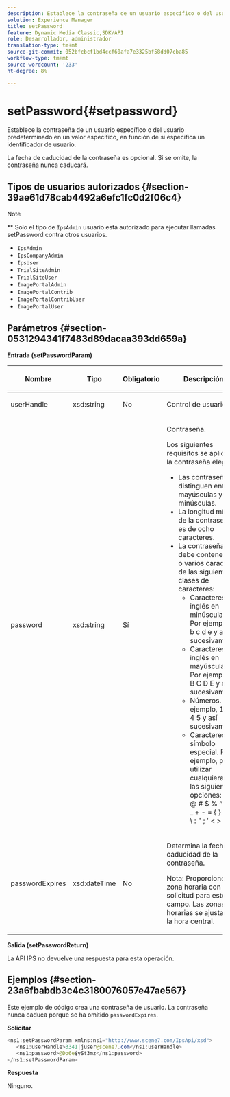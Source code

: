```yaml
---
description: Establece la contraseña de un usuario específico o del usuario predeterminado en un valor específico, en función de si especifica un identificador de usuario.
solution: Experience Manager
title: setPassword
feature: Dynamic Media Classic,SDK/API
role: Desarrollador, administrador
translation-type: tm+mt
source-git-commit: 052bfcbcf1bd4ccf60afa7e3325bf58dd07cba85
workflow-type: tm+mt
source-wordcount: '233'
ht-degree: 8%

---
```



# setPassword{#setpassword}

Establece la contraseña de un usuario específico o del usuario predeterminado en un valor específico, en función de si especifica un identificador de usuario.

La fecha de caducidad de la contraseña es opcional. Si se omite, la contraseña nunca caducará.

## Tipos de usuarios autorizados {#section-39ae61d78cab4492a6efc1fc0d2f06c4}

>[!NOTE]
>
>** Solo el tipo de  `IpsAdmin` usuario está autorizado para ejecutar llamadas setPassword contra otros usuarios.

* `IpsAdmin`
* `IpsCompanyAdmin`
* `IpsUser`
* `TrialSiteAdmin`
* `TrialSiteUser`
* `ImagePortalAdmin`
* `ImagePortalContrib`
* `ImagePortalContribUser`
* `ImagePortalUser`

## Parámetros {#section-0531294341f7483d89dacaa393dd659a}

**Entrada (setPasswordParam)**

<table id="table_BF54512811344E0B979C5070354E8048"> 
 <thead> 
  <tr> 
   <th colname="col1" class="entry"> <p>Nombre </p> </th> 
   <th colname="col2" class="entry"> <p>Tipo </p> </th> 
   <th colname="col3" class="entry"> <p>Obligatorio </p> </th> 
   <th colname="col4" class="entry"> <p>Descripción </p> </th> 
  </tr> 
 </thead>
 <tbody> 
  <tr> 
   <td colname="col1"> <p> <span class="codeph"> <span class="varname"> userHandle  </span> </span> </p> </td> 
   <td colname="col2"> <p> <span class="codeph"> xsd:string </span> </p> </td> 
   <td colname="col3"> <p>No </p> </td> 
   <td colname="col4"> <p>Control de usuario. </p> </td> 
  </tr> 
  <tr> 
   <td colname="col1"> <p> <span class="codeph"> <span class="varname"> password  </span> </span> </p> </td> 
   <td colname="col2"> <p> <span class="codeph"> xsd:string  </span> </p> </td> 
   <td colname="col3"> <p>Sí </p> </td> 
   <td colname="col4"> <p>Contraseña. </p> <p>Los siguientes requisitos se aplican a la contraseña elegida: </p> <p> 
     <ul id="ul_E5BE3621127C476788412174584075B3"> 
      <li id="li_0132852AFD774659A0224C450F19418C">Las contraseñas distinguen entre mayúsculas y minúsculas. </li> 
      <li id="li_71224B3A89C8461AB689BAD383EC8CEA">La longitud mínima de la contraseña es de ocho caracteres. </li> 
      <li id="li_C21B6843EA734D1ABE0580185F775408">La contraseña debe contener uno o varios caracteres de las siguientes clases de caracteres: 
       <ul id="ul_D5D3911AD6214035BBD2AB8350A459C7"> 
        <li id="li_6E3F084100104F2CBCF130EF8852C7B7">Caracteres en inglés en minúsculas. Por ejemplo, <span class="codeph"> a b c d e </span> y así sucesivamente </li> 
        <li id="li_1FDED8D7348842BC857320D797D41217">Caracteres en inglés en mayúsculas. Por ejemplo, <span class="codeph"> A B C D E </span> y así sucesivamente. </li> 
        <li id="li_C3C4D5412AA749F3B78F37B2B696CF80">Números. Por ejemplo, <span class="codeph"> 1 2 3 4 5 </span> y así sucesivamente. </li> 
        <li id="li_2730798F26E74B878BEDE510CD06D8DD">Caracteres de símbolo especial. Por ejemplo, puede utilizar cualquiera de las siguientes opciones: <span class="codeph"> ` ~ ! @ # $ % ^ * ( ) _ + - = { } | [ ] y \ : " ; ' &lt; &gt; ? , . / </span> </li> 
       </ul> </li> 
     </ul> </p> </td> 
  </tr> 
  <tr> 
   <td colname="col1"> <p> <span class="codeph"> <span class="varname"> passwordExpires  </span> </span> </p> </td> 
   <td colname="col2"> <p> <span class="codeph"> xsd:dateTime </span> </p> </td> 
   <td colname="col3"> <p>No </p> </td> 
   <td colname="col4"> <p>Determina la fecha de caducidad de la contraseña. <p>Nota:  Proporcione la zona horaria con la solicitud para este campo. Las zonas horarias se ajustan a la hora central. </p> </p> </td> 
  </tr> 
 </tbody> 
</table>

**Salida (setPasswordReturn)**

La API IPS no devuelve una respuesta para esta operación.

## Ejemplos {#section-23a6fbabdb3c4c3180076057e47ae567}

Este ejemplo de código crea una contraseña de usuario. La contraseña nunca caduca porque se ha omitido `passwordExpires`.

**Solicitar**

```java
<ns1:setPasswordParam xmlns:ns1="http://www.scene7.com/IpsApi/xsd">  
   <ns1:userHandle>3341|juser@scene7.com</ns1:userHandle> 
   <ns1:password>@Do6e$ySt3mz</ns1:password> 
</ns1:setPasswordParam>
```

**Respuesta**

Ninguno.
